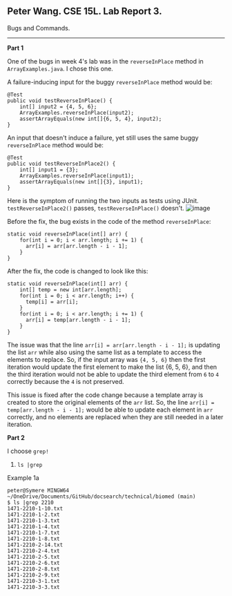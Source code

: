 Peter Wang. CSE 15L. Lab Report 3.
---

Bugs and Commands.

---
**Part 1**

One of the bugs in week 4's lab was in the `reverseInPlace` method in `ArrayExamples.java`. I chose this one.

A failure-inducing input for the buggy `reverseInPlace` method would be:
```
@Test 
public void testReverseInPlace() {
    int[] input2 = {4, 5, 6};
    ArrayExamples.reverseInPlace(input2);
    assertArrayEquals(new int[]{6, 5, 4}, input2);
}
```

An input that doesn't induce a failure, yet still uses the same buggy `reverseInPlace` method would be:
```
@Test
public void testReverseInPlace2() {
    int[] input1 = {3};
    ArrayExamples.reverseInPlace(input1);
    assertArrayEquals(new int[]{3}, input1);
}
```

Here is the symptom of running the two inputs as tests using JUnit. `testReverseInPlace2()` passes, `testReverseInPlace()` doesn't.
![image](https://github.com/petruswagnavian/cse15l-lab-reports/assets/141669683/dea869cc-5fd5-4f96-86a7-261833dcd422)


Before the fix, the bug exists in the code of the method `reverseInPlace`:
```
static void reverseInPlace(int[] arr) {
    for(int i = 0; i < arr.length; i += 1) {
      arr[i] = arr[arr.length - i - 1];
    }
}
```
After the fix, the code is changed to look like this:
```
static void reverseInPlace(int[] arr) {
    int[] temp = new int[arr.length];
    for(int i = 0; i < arr.length; i++) {
      temp[i] = arr[i];
    }
    for(int i = 0; i < arr.length; i += 1) {
      arr[i] = temp[arr.length - i - 1];
    }
}
```
The issue was that the line `arr[i] = arr[arr.length - i - 1];` is updating the list `arr` while also using the same list as a template to access the elements to replace. So, if the input array was `{4, 5, 6}` then the first iteration would update the first element to make the list {6, 5, 6}, and then the third iteration would not be able to update the third element from `6` to `4` correctly because the `4` is not preserved.

This issue is fixed after the code change because a template array is created to store the original elements of the `arr` list. So, the line `arr[i] = temp[arr.length - i - 1];` would be able to update each element in `arr` correctly, and no elements are replaced when they are still needed in a later iteration.


**Part 2**

I choose `grep!`

1. `ls |grep`

Example 1a
```
peter@Symere MINGW64 ~/OneDrive/Documents/GitHub/docsearch/technical/biomed (main)
$ ls |grep 2210
1471-2210-1-10.txt
1471-2210-1-2.txt
1471-2210-1-3.txt
1471-2210-1-4.txt
1471-2210-1-7.txt
1471-2210-1-8.txt
1471-2210-2-14.txt
1471-2210-2-4.txt
1471-2210-2-5.txt
1471-2210-2-6.txt
1471-2210-2-8.txt
1471-2210-2-9.txt
1471-2210-3-1.txt
1471-2210-3-3.txt
```
